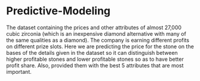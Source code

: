 # Predictive-Modeling
The dataset containing the prices and other attributes of almost 27,000 cubic zirconia (which is an inexpensive diamond alternative with many of the same qualities as a diamond). The company is earning different profits on different prize slots. Here we are predicting the price for the stone on the bases of the details given in the dataset so it can distinguish between higher profitable stones and lower profitable stones so as to have better profit share. Also, provided them with the best 5 attributes that are most important.
